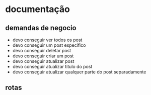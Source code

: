 # documentação

## demandas de negocio
- devo conseguir ver todos os post
- devo conseguir um post especifico
- devo conseguir deletar post
- devo conseguir criar um post
- devo conseguir atualizar post
- devo conseguir atualizar titulo do post
- devo conseguir atualizar qualquer parte do post separadamente

## rotas

